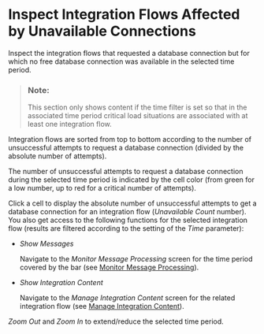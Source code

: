 <!-- loio5d9d21400fd54373b934bce11288b719 -->

# Inspect Integration Flows Affected by Unavailable Connections

Inspect the integration flows that requested a database connection but for which no free database connection was available in the selected time period.

> ### Note:  
> This section only shows content if the time filter is set so that in the associated time period critical load situations are associated with at least one integration flow.

Integration flows are sorted from top to bottom according to the number of unsuccessful attempts to request a database connection \(divided by the absolute number of attempts\).

The number of unsuccessful attempts to request a database connection during the selected time period is indicated by the cell color \(from green for a low number, up to red for a critical number of attempts\).

Click a cell to display the absolute number of unsuccessful attempts to get a database connection for an integration flow \(*Unavailable Count* number\). You also get access to the following functions for the selected integration flow \(results are filtered according to the setting of the *Time* parameter\):

-   *Show Messages*

    Navigate to the *Monitor Message Processing* screen for the time period covered by the bar \(see [Monitor Message Processing](monitor-message-processing-314df3f.md)\).

-   *Show Integration Content*

    Navigate to the *Manage Integration Content* screen for the related integration flow \(see [Manage Integration Content](manage-integration-content-09a7223.md)\).


*Zoom Out* and *Zoom In* to extend/reduce the selected time period.

